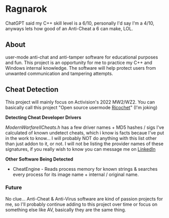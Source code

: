 # Ragnarok
ChatGPT said my C++ skill level is a 6/10, personally I'd say I'm a 4/10, anyways lets how good of an Anti-Cheat a 6 can make, LOL.

## About

user-mode anti-chat and anti-tamper software for educational purposes and fun. This project is an opportunity for me to practice my C++ and Windows internal knowledge. The software will help protect users from unwanted communication and tampering attempts.

## Cheat Detection

This project will mainly focus on Activision's 2022 MW2/WZ2. You can basically call this project "Open source usermode [Ricochet](https://www.callofduty.com/warzone/ricochet)"  (I'm joking)

**Detecting Cheat Developer Drivers** 

*ModernWarfareIICheats.h* has a few driver names + MD5 hashes / sigs I've calculated of known undetect cheats, which i know is facts becaue I've put in the work to know... I will probably NOT do anything with this list other than just addon to it, or not. I will not be listing the provider names of these signatures, if you really wish to know you can message me on [LinkedIn](https://www.linkedin.com/in/william-terry-8582101b7/)

**Other Software Being Detected**

* CheatEngine - Reads process memory for known strings & searches every process for its image name + internal / original name.


### Future

No clue... Anti-Cheat & Anti-Virus software are kind of passion projects for me, so I'll probably continue adding to this project over time or focus on something else like AV, basically they are the same thing.
